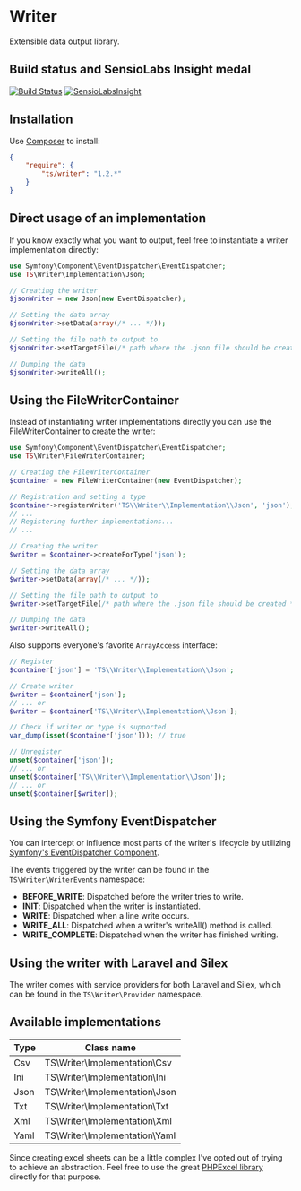 # Writer

Extensible data output library.

## Build status and SensioLabs Insight medal

[![Build Status](https://travis-ci.org/timoschaefer/Writer.png)](https://travis-ci.org/timoschaefer/Writer) [![SensioLabsInsight](https://insight.sensiolabs.com/projects/5e2e0920-458d-4d20-8cd6-c324b4524a00/mini.png)](https://insight.sensiolabs.com/projects/5e2e0920-458d-4d20-8cd6-c324b4524a00)

## Installation

Use [Composer](http://getcomposer.org) to install:

```json
{
    "require": {
        "ts/writer": "1.2.*"
    }
}
```

## Direct usage of an implementation

If you know exactly what you want to output, feel free to instantiate a writer implementation directly:

```php
use Symfony\Component\EventDispatcher\EventDispatcher;
use TS\Writer\Implementation\Json;

// Creating the writer
$jsonWriter = new Json(new EventDispatcher);

// Setting the data array
$jsonWriter->setData(array(/* ... */));

// Setting the file path to output to
$jsonWriter->setTargetFile(/* path where the .json file should be created */);

// Dumping the data
$jsonWriter->writeAll();
```

## Using the FileWriterContainer

Instead of instantiating writer implementations directly you can use the FileWriterContainer to create the writer:

```php
use Symfony\Component\EventDispatcher\EventDispatcher;
use TS\Writer\FileWriterContainer;

// Creating the FileWriterContainer
$container = new FileWriterContainer(new EventDispatcher);

// Registration and setting a type
$container->registerWriter('TS\\Writer\\Implementation\\Json', 'json');
// ...
// Registering further implementations...
// ...

// Creating the writer
$writer = $container->createForType('json');

// Setting the data array
$writer->setData(array(/* ... */));

// Setting the file path to output to
$writer->setTargetFile(/* path where the .json file should be created */);

// Dumping the data
$writer->writeAll();
```

Also supports everyone's favorite ``ArrayAccess`` interface:

```php
// Register
$container['json'] = 'TS\\Writer\\Implementation\\Json';

// Create writer
$writer = $container['json'];
// ... or
$writer = $container['TS\\Writer\\Implementation\\Json'];

// Check if writer or type is supported
var_dump(isset($container['json'])); // true

// Unregister
unset($container['json']);
// ... or
unset($container['TS\\Writer\\Implementation\\Json']);
// ... or
unset($container[$writer]);
```

## Using the Symfony EventDispatcher

You can intercept or influence most parts of the writer's lifecycle by utilizing [Symfony's EventDispatcher Component](http://symfony.com/doc/current/components/event_dispatcher/introduction.html).

The events triggered by the writer can be found in the ``TS\Writer\WriterEvents`` namespace:

- **BEFORE_WRITE**: Dispatched before the writer tries to write.
- **INIT**: Dispatched when the writer is instantiated.
- **WRITE**: Dispatched when a line write occurs.
- **WRITE_ALL**: Dispatched when a writer's writeAll() method is called.
- **WRITE_COMPLETE**: Dispatched when the writer has finished writing.

## Using the writer with Laravel and Silex

The writer comes with service providers for both Laravel and Silex, which can be found in the ``TS\Writer\Provider`` namespace.

## Available implementations

| Type  | Class name                     |
| ----- | ------------------------------ |
| Csv   | TS\Writer\Implementation\Csv   |
| Ini   | TS\Writer\Implementation\Ini   |
| Json  | TS\Writer\Implementation\Json  |
| Txt   | TS\Writer\Implementation\Txt   |
| Xml   | TS\Writer\Implementation\Xml   |
| Yaml  | TS\Writer\Implementation\Yaml  |

Since creating excel sheets can be a little complex I've opted out of trying to achieve an abstraction. Feel free to use the great [PHPExcel library](http://phpexcel.codeplex.com/) directly for that purpose.
